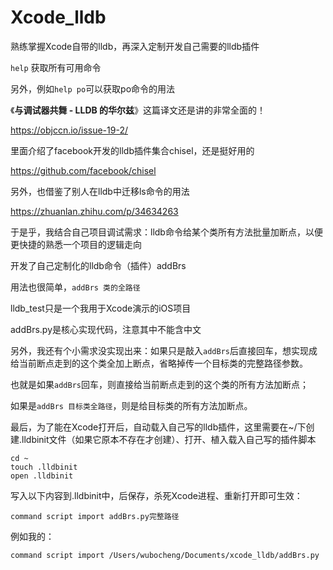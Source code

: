 # Xcode_lldb
熟练掌握Xcode自带的lldb，再深入定制开发自己需要的lldb插件



```help``` 获取所有可用命令

另外，例如```help po```可以获取po命令的用法



《**与调试器共舞 - LLDB 的华尔兹**》这篇译文还是讲的非常全面的！

https://objccn.io/issue-19-2/



里面介绍了facebook开发的lldb插件集合chisel，还是挺好用的

https://github.com/facebook/chisel



另外，也借鉴了别人在lldb中迁移ls命令的用法

https://zhuanlan.zhihu.com/p/34634263



于是乎，我结合自己项目调试需求：lldb命令给某个类所有方法批量加断点，以便更快捷的熟悉一个项目的逻辑走向

开发了自己定制化的lldb命令（插件）addBrs

用法也很简单，```addBrs 类的全路径```



lldb_test只是一个我用于Xcode演示的iOS项目

addBrs.py是核心实现代码，注意其中不能含中文

另外，我还有个小需求没实现出来：如果只是敲入```addBrs```后直接回车，想实现成给当前断点走到的这个类全加上断点，省略掉传一个目标类的完整路径参数。

也就是如果```addBrs```回车，则直接给当前断点走到的这个类的所有方法加断点；

如果是```addBrs 目标类全路径```，则是给目标类的所有方法加断点。

最后，为了能在Xcode打开后，自动载入自己写的lldb插件，这里需要在~/下创建.lldbinit文件（如果它原本不存在才创建）、打开、植入载入自己写的插件脚本

```
cd ~
touch .lldbinit
open .lldbinit
```

写入以下内容到.lldbinit中，后保存，杀死Xcode进程、重新打开即可生效：

```command script import addBrs.py完整路径```

例如我的：

```
command script import /Users/wubocheng/Documents/xcode_lldb/addBrs.py
```
